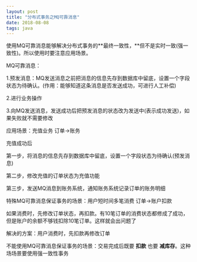 ```yaml
---
layout: post
title: "分布式事务之MQ可靠消息"
date: 2018-08-08
tags: java
---
```


使用MQ可靠消息能够解决分布式事务的**最终一致性，**但不是实时一致(强一致性)。所以使用时要注意应用场景。

MQ可靠消息：

1.预发消息：MQ发送消息之前把消息的信息先存到数据库中留底，设置一个字段状态为待确认。(作用：能够知道这条消息是否发送成功，可进行人工补偿)

2.进行业务操作

3.向MQ发送消息，发送成功后把预发消息的状态改为发送中(表示成功发送)，如果失败就不需要修改

应用场景：充值业务  订单->账务

充值成功后

第一步，将消息的信息先存到数据库中留底，设置一个字段状态为待确认(预发消息)

第二步，修改充值的订单状态为充值功能

第三步，发送MQ消息到账务系统，通知账务系统记录订单的账务明细



特殊MQ可靠消息保证事务的场景：用户短时间多笔消费  订单->账户扣款

如果消费时，先修改订单状态，再扣款。有10笔订单的消费状态都修成了成功，但是账户的余额不够钱扣除10笔订单。这样就会出问题了

解决的方案：用户消费时，先扣款再修改订单

不能使用MQ可靠消息保证事务的场景：交易完成后既要 **扣款** 也要 **减库存**。这种场场景要使用强一致性事务
